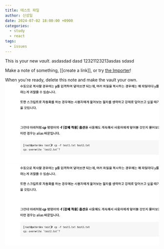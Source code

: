 ```yaml
---
title: 테스트 파일
author: 신성일
date: 2024-07-02 18:00:00 +0900
categories:
  - study
  - react
tags:
  - issues
---
```



This is your new *vault*.    asdasdad   dasd 12321123213asdas sdasd

Make a note of something, [[create a link]], or try [the Importer](https://help.obsidian.md/Plugins/Importer)!

When you're ready, delete this note and make the vault your own.
![](assets/images/Pasted%20image%2020240704110123.png)![](assets/images/Pasted%20image%2020240704110124.png)